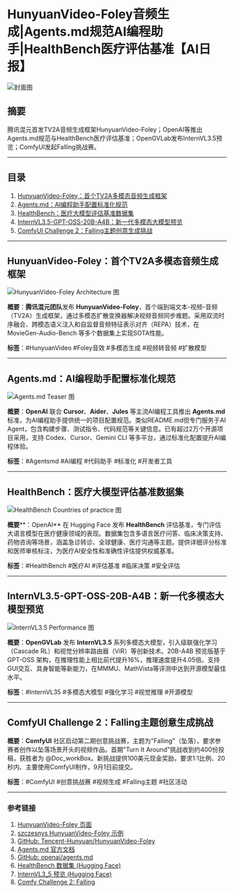 # HunyuanVideo-Foley音频生成|Agents.md规范AI编程助手|HealthBench医疗评估基准【AI日报】

![封面图](https://szczesnys.github.io/hunyuanvideo-foley/_astro/TV2A-arch.BFhh1PV6_Z2aHtf4.webp)

## 摘要

腾讯混元首发TV2A音频生成框架HunyuanVideo-Foley；OpenAI等推出Agents.md规范与HealthBench医疗评估基准；OpenGVLab发布InternVL3.5预览；ComfyUI发起Falling挑战赛。

---

## 目录

1. [HunyuanVideo-Foley：首个TV2A多模态音频生成框架](#hunyuanvideo-foley：首个tv2a多模态音频生成框架)
2. [Agents.md：AI编程助手配置标准化规范](#agentsmd：ai编程助手配置标准化规范)
3. [HealthBench：医疗大模型评估基准数据集](#healthbench：医疗大模型评估基准数据集)
4. [InternVL3.5-GPT-OSS-20B-A4B：新一代多模态大模型预览](#internvl35-gpt-oss-20b-a4b：新一代多模态大模型预览)
5. [ComfyUI Challenge 2：Falling主题创意生成挑战](#comfyui-challenge-2：falling主题创意生成挑战)

---

## HunyuanVideo-Foley：首个TV2A多模态音频生成框架

![HunyuanVideo-Foley Architecture 图](https://szczesnys.github.io/hunyuanvideo-foley/_astro/TV2A-arch.BFhh1PV6_Z2aHtf4.webp)

**概要**：**腾讯混元团队**发布 **HunyuanVideo-Foley**，首个端到端文本-视频-音频（TV2A）生成框架，通过多模态扩散变换器解决视频音频同步难题。采用双流时序融合、跨模态语义注入和自监督音频特征表示对齐（REPA）技术，在 MovieGen-Audio-Bench 等多个数据集上实现SOTA性能。

**标签**：#HunyuanVideo #Foley音效 #多模态生成 #视频转音频 #扩散模型

---

## Agents.md：AI编程助手配置标准化规范

![Agents.md Teaser 图](https://camo.githubusercontent.com/0441657806fba5628054f7f2a01cdfa42acceb81913b6b66e66cafd004caa840/68747470733a2f2f6167656e74732e6d642f6f672e706e67)

**概要**：**OpenAI** 联合 **Cursor**、**Aider**、**Jules** 等主流AI编程工具推出 **Agents.md** 标准，为AI编程助手提供统一的项目配置规范。类似README.md但专门服务于AI Agent，包含构建步骤、测试指令、代码规范等关键信息。已有超过2万个开源项目采用，支持 Codex、Cursor、Gemini CLI 等多平台，通过标准化配置提升AI编程体验。

**标签**：#Agentsmd #AI编程 #代码助手 #标准化 #开发者工具

---

## HealthBench：医疗大模型评估基准数据集

![HealthBench Countries of practice 图](https://images.ctfassets.net/kftzwdyauwt9/4E5stbgfZ4oZT6rzxL4c8w/fabf2d26b2a09f02355ad85eb24edce9/Ambrosia_Health_Map_-_Dark_Mode__1_.png?w=3840&q=80&fm=webp)

**概要****：OpenAI** 在 Hugging Face 发布 **HealthBench** 评估基准，专门评估大语言模型在医疗健康领域的表现。数据集包含多语言医疗问答、临床决策支持、药物咨询等场景，涵盖急诊转诊、全球健康、医疗沟通等主题。提供详细评分标准和医师审核标注，为医疗AI安全性和准确性评估提供权威基准。

**标签**：#HealthBench #医疗AI #评估基准 #临床决策 #安全评估

---

## InternVL3.5-GPT-OSS-20B-A4B：新一代多模态大模型预览

![InternVL3.5 Performance 图](https://huggingface.co/OpenGVLab/InternVL3_5-241B-A28B/resolve/main/images/performance.jpg)

**概要**：**OpenGVLab** 发布 **InternVL3.5** 系列多模态大模型，引入级联强化学习（Cascade RL）和视觉分辨率路由器（ViR）等创新技术。20B-A4B 预览版基于 GPT-OSS 架构，在推理性能上相比前代提升16%，推理速度提升4.05倍。支持GUI交互、具身智能等新能力，在MMMU、MathVista等评测中达到开源模型最佳水平。

**标签**：#InternVL35 #多模态大模型 #强化学习 #视觉推理 #开源模型

---

## ComfyUI Challenge 2：Falling主题创意生成挑战

**概要**：**ComfyUI** 社区启动第二期创意挑战赛，主题为"Falling"（坠落），要求参赛者创作以坠落场景开头的视频作品。首期"Turn It Around"挑战收到约400份投稿，获胜者为 @Doc_workBox。新挑战提供100美元现金奖励，要求1:1比例、20秒内、主要使用ComfyUI制作，9月1日前提交。

**标签**：#ComfyUI #创意挑战赛 #视频生成 #Falling主题 #社区活动

---

### **参考链接**

1. [HunyuanVideo-Foley 页面](https://hunyuan.tencent.com/video/zh?tabIndex=0)
2. [szczesnys HunyuanVideo-Foley 示例](https://szczesnys.github.io/hunyuanvideo-foley/)
3. [GitHub: Tencent-Hunyuan/HunyuanVideo-Foley](https://github.com/Tencent-Hunyuan/HunyuanVideo-Foley)
4. [Agents.md 官方文档](https://agents.md/)
5. [GitHub: openai/agents.md](https://github.com/openai/agents.md)
6. [HealthBench 数据集 (Hugging Face)](https://huggingface.co/datasets/openai/healthbench)
7. [InternVL3_5 预览 (Hugging Face)](https://huggingface.co/OpenGVLab/InternVL3_5-GPT-OSS-20B-A4B-Preview)
8. [Comfy Challenge 2: Falling](https://blog.comfy.org/p/the-comfy-challenge-2-falling)
